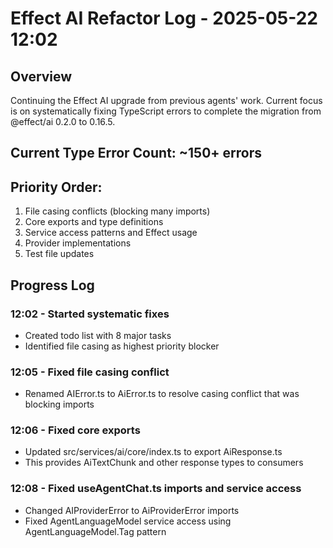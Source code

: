 # Effect AI Refactor Log - 2025-05-22 12:02

## Overview
Continuing the Effect AI upgrade from previous agents' work. Current focus is on systematically fixing TypeScript errors to complete the migration from @effect/ai 0.2.0 to 0.16.5.

## Current Type Error Count: ~150+ errors

## Priority Order:
1. File casing conflicts (blocking many imports)
2. Core exports and type definitions
3. Service access patterns and Effect usage
4. Provider implementations
5. Test file updates

## Progress Log

### 12:02 - Started systematic fixes
- Created todo list with 8 major tasks
- Identified file casing as highest priority blocker

### 12:05 - Fixed file casing conflict
- Renamed AIError.ts to AiError.ts to resolve casing conflict that was blocking imports

### 12:06 - Fixed core exports
- Updated src/services/ai/core/index.ts to export AiResponse.ts
- This provides AiTextChunk and other response types to consumers

### 12:08 - Fixed useAgentChat.ts imports and service access
- Changed AIProviderError to AiProviderError imports
- Fixed AgentLanguageModel service access using AgentLanguageModel.Tag pattern
